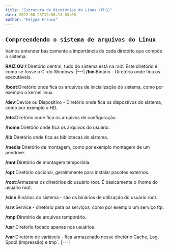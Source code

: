 ```yaml
---
title: "Estrutura de diretórios do Linux (FHS)"
date: 2022-08-23T12:58:13-03:00
author: "Felype Franco"
---
```

## `Compreendendo o sistema de arquivos do Linux`

Vamos entender basicamente a importância de cada diretório que compõe o sistema.

**RAIZ OU /**:Diretório central, tudo do sistema está na raiz. Este diretório é como se fosse o C: do Windows.
|---|
**/bin**:Binário - Diretório onde fica os executáveis.

**/boot**:Diretório onde fica os arquivos de inicialização do sistema, como por exemplo o kernel linux.

**/dev**:Device ou Dispositivo - Diretório onde fica os dispostivos do sistema, como por exemplo o HD.

**/etc**:Diretório onde fica os arquivos de configuração.

**/home**:Diretório onde fica os arquivos do usuário.

**/lib**:Diretório onde fica as bibliotecas do sistema.

**/media**:Diretório de montagem, como por exemplo montagem de um pendrive.

**/mnt**:Diretório de montagem temporária.

**/opt**:Diretório opcional, geralmmente para instalar pacotes externos.

**/root**:Armazena os diretórios do usuário root. É basicamente o /home do usuário root.

**/sbin**:Binários do sistema - são os binários de utilização do usuário root.

**/srv**:Service - diretório para os serviços, como por exemplo um serviço ftp.

**/tmp**:Diretório de arquivos temporário.

**/usr**:Diretoŕio focado apenas nos usuários.

**/var**:Diretório de variáveis - fica armazenado nesse diretório Cache, Log, Spool (impressão) e tmp`.
|---| 
